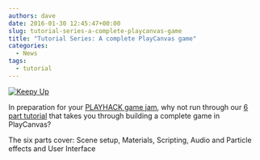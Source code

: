 ```yaml
---
authors: dave
date: 2016-01-30 12:45:47+00:00
slug: tutorial-series-a-complete-playcanvas-game
title: "Tutorial Series: A complete PlayCanvas game"
categories:
  - News
tags:
  - tutorial
---
```


[![Keepy Up](/img/keepy-up.jpg)](https://developer.playcanvas.com/tutorials/keepyup-part-one/)

In preparation for your [PLAYHACK game jam](https://blog.playcanvas.com/playhack-with-playjam-starts-on-monday/), why not run through our [6 part tutorial](https://developer.playcanvas.com/tutorials/keepyup-part-one/) that takes you through building a complete game in PlayCanvas?

The six parts cover: Scene setup, Materials, Scripting, Audio and Particle effects and User Interface
